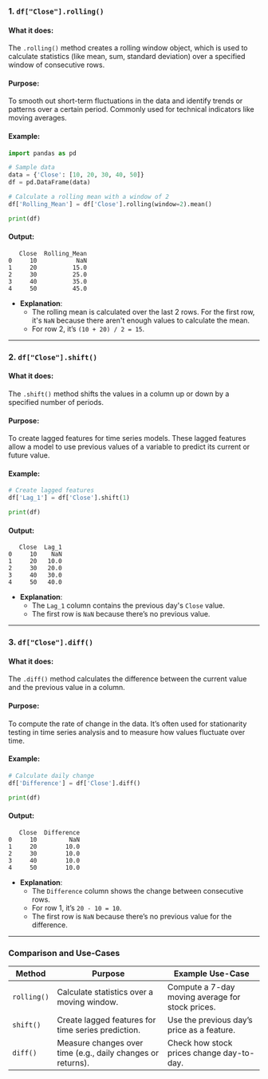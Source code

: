 ### 1. **`df["Close"].rolling()`**

#### **What it does**:

The `.rolling()` method creates a rolling window object, which is used to calculate statistics (like mean, sum, standard deviation) over a specified window of consecutive rows.

#### **Purpose**:

To smooth out short-term fluctuations in the data and identify trends or patterns over a certain period. Commonly used for technical indicators like moving averages.

#### **Example**:

```python
import pandas as pd

# Sample data
data = {'Close': [10, 20, 30, 40, 50]}
df = pd.DataFrame(data)

# Calculate a rolling mean with a window of 2
df['Rolling_Mean'] = df['Close'].rolling(window=2).mean()

print(df)
```

#### **Output**:

```
   Close  Rolling_Mean
0     10           NaN
1     20          15.0
2     30          25.0
3     40          35.0
4     50          45.0
```

- **Explanation**:
  - The rolling mean is calculated over the last 2 rows. For the first row, it's `NaN` because there aren't enough values to calculate the mean.
  - For row 2, it’s `(10 + 20) / 2 = 15`.

---

### 2. **`df["Close"].shift()`**

#### **What it does**:

The `.shift()` method shifts the values in a column up or down by a specified number of periods.

#### **Purpose**:

To create lagged features for time series models. These lagged features allow a model to use previous values of a variable to predict its current or future value.

#### **Example**:

```python
# Create lagged features
df['Lag_1'] = df['Close'].shift(1)

print(df)
```

#### **Output**:

```
   Close  Lag_1
0     10    NaN
1     20   10.0
2     30   20.0
3     40   30.0
4     50   40.0
```

- **Explanation**:
  - The `Lag_1` column contains the previous day's `Close` value.
  - The first row is `NaN` because there’s no previous value.

---

### 3. **`df["Close"].diff()`**

#### **What it does**:

The `.diff()` method calculates the difference between the current value and the previous value in a column.

#### **Purpose**:

To compute the rate of change in the data. It’s often used for stationarity testing in time series analysis and to measure how values fluctuate over time.

#### **Example**:

```python
# Calculate daily change
df['Difference'] = df['Close'].diff()

print(df)
```

#### **Output**:

```
   Close  Difference
0     10         NaN
1     20        10.0
2     30        10.0
3     40        10.0
4     50        10.0
```

- **Explanation**:
  - The `Difference` column shows the change between consecutive rows.
  - For row 1, it’s `20 - 10 = 10`.
  - The first row is `NaN` because there’s no previous value for the difference.

---

### Comparison and Use-Cases

| Method      | Purpose                                                     | Example Use-Case                                 |
| ----------- | ----------------------------------------------------------- | ------------------------------------------------ |
| `rolling()` | Calculate statistics over a moving window.                  | Compute a 7-day moving average for stock prices. |
| `shift()`   | Create lagged features for time series prediction.          | Use the previous day’s price as a feature.       |
| `diff()`    | Measure changes over time (e.g., daily changes or returns). | Check how stock prices change day-to-day.        |
